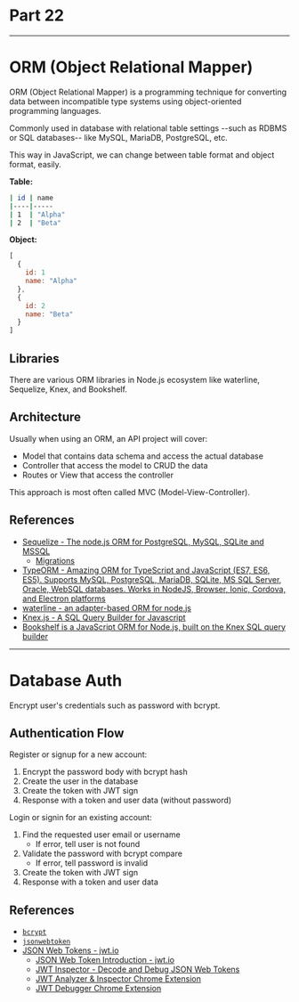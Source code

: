 # Part 22

---

# ORM (Object Relational Mapper)

ORM (Object Relational Mapper) is a programming technique for converting data between incompatible type systems using object-oriented programming languages.

Commonly used in database with relational table settings --such as RDBMS or SQL databases-- like MySQL, MariaDB, PostgreSQL, etc.

This way in JavaScript, we can change between table format and object format, easily.

**Table:**

```sh
| id | name
|----|-----
| 1  | "Alpha"
| 2  | "Beta"
```

**Object:**

```js
[
  {
    id: 1
    name: "Alpha"
  },
  {
    id: 2
    name: "Beta"
  }
]
```

## Libraries

There are various ORM libraries in Node.js ecosystem like waterline, Sequelize, Knex, and Bookshelf.

## Architecture

Usually when using an ORM, an API project will cover:

* Model that contains data schema and access the actual database
* Controller that access the model to CRUD the data
* Routes or View that access the controller

This approach is most often called MVC (Model-View-Controller).

## References

* [Sequelize - The node.js ORM for PostgreSQL, MySQL, SQLite and MSSQL](http://docs.sequelizejs.com)
  * [Migrations](http://docs.sequelizejs.com/manual/tutorial/migrations.html)
* [TypeORM - Amazing ORM for TypeScript and JavaScript (ES7, ES6, ES5). Supports MySQL, PostgreSQL, MariaDB, SQLite, MS SQL Server, Oracle, WebSQL databases. Works in NodeJS, Browser, Ionic, Cordova, and Electron platforms](http://typeorm.io)
* [waterline - an adapter-based ORM for node.js](http://waterlinejs.org)
* [Knex.js - A SQL Query Builder for Javascript](http://knexjs.org)
* [Bookshelf is a JavaScript ORM for Node.js, built on the Knex SQL query builder](http://bookshelfjs.org)

---

# Database Auth

Encrypt user's credentials such as password with bcrypt.

## Authentication Flow

Register or signup for a new account:

1.  Encrypt the password body with bcrypt hash
2.  Create the user in the database
3.  Create the token with JWT sign
4.  Response with a token and user data (without password)

Login or signin for an existing account:

1.  Find the requested user email or username
    * If error, tell user is not found
2.  Validate the password with bcrypt compare
    * If error, tell password is invalid
3.  Create the token with JWT sign
4.  Response with a token and user data

## References

* [`bcrypt`](https://www.npmjs.com/package/bcrypt)
* [`jsonwebtoken`](https://www.npmjs.com/package/jsonwebtoken)
* [JSON Web Tokens - jwt.io](https://jwt.io)
  * [JSON Web Token Introduction - jwt.io](https://jwt.io/introduction)
  * [JWT Inspector - Decode and Debug JSON Web Tokens](https://jwtinspector.io)
  * [JWT Analyzer & Inspector Chrome Extension](https://chrome.google.com/webstore/detail/jwt-analyzer-inspector/henclmbnehmcpbjgipaajbggekefngob?hl=en)
  * [JWT Debugger
    Chrome Extension](https://chrome.google.com/webstore/detail/jwt-debugger/ppmmlchacdbknfphdeafcbmklcghghmd?hl=en)
